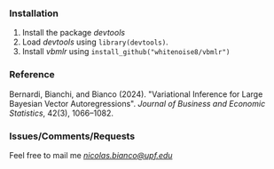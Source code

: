 ### Installation
1) Install the package *devtools*
2) Load *devtools* using `library(devtools)`.
3) Install *vbmlr* using `install_github("whitenoise8/vbmlr")`

### Reference
Bernardi, Bianchi, and Bianco (2024). "Variational Inference for Large Bayesian Vector Autoregressions". *Journal of Business and Economic Statistics*, 42(3), 1066–1082.

### Issues/Comments/Requests 
Feel free to mail me *nicolas.bianco@upf.edu*
